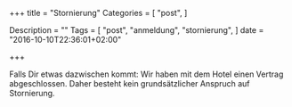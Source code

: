 +++
title = "Stornierung"
Categories = [
  "post",
]

Description = ""
Tags = [
  "post", "anmeldung",
  "stornierung",
]
date = "2016-10-10T22:36:01+02:00"

+++

Falls Dir etwas dazwischen kommt: Wir haben mit dem Hotel einen Vertrag abgeschlossen. Daher besteht kein grundsätzlicher Anspruch auf Stornierung.